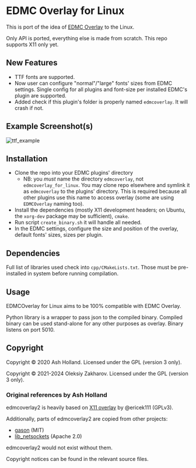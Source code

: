 # EDMC Overlay for Linux
 
This is port of the idea of [EDMC Overlay] to the Linux. 

Only API is ported, everything else is made from scratch. This repo supports X11 only yet.

## New Features
* TTF fonts are supported.
* Now user can configure "normal"/"large" fonts' sizes from EDMC settings. Single config for all plugins and font-size per installed EDMC's plugin are supported.
* Added check if this plugin's folder is properly named `edmcoverlay`. It will crash if not.

## Example Screenshot(s)

![ttf_example](https://github.com/alexzk1/edmcoverlay2/assets/4589845/60120533-ee49-4b47-9804-4cd3075d2426)

## Installation

- Clone the repo into your EDMC plugins' directory
  - NB: you *must* name the directory `edmcoverlay`, not `edmcoverlay_for_linux`. You may clone repo elsewhere and symlink it as `edmcoverlay` to the plugins' directory. This is required because all other plugins use this name to access overlay (some are using `EDMCOverlay` naming too).
- Install the dependencies (mostly X11 development headers; on Ubuntu,
  the `xorg-dev` package may be sufficient), `cmake`.
- Run script `create_binary.sh` it will handle all needed.
- In the EDMC settings, configure the size and position of the overlay, default fonts' sizes, sizes per plugin.

## Dependencies

Full list of libraries used check into `cpp/CMakeLists.txt`. Those must be pre-installed in system before running compilation.

## Usage

EDMCOverlay for Linux aims to be 100% compatible with EDMC Overlay. 

Python library is a wrapper to pass json to the compiled binary.
Compiled binary can be used stand-alone for any other purposes as overlay. Binary listens on port 5010.


## Copyright

Copyright © 2020 Ash Holland. Licensed under the GPL (version 3 only).

Copyright © 2021-2024 Oleksiy Zakharov. Licensed under the GPL (version 3 only).

### Original references by Ash Holland

edmcoverlay2 is heavily based on [X11 overlay][] by @ericek111 (GPLv3).

Additionally, parts of edmcoverlay2 are copied from other projects:

- [gason][] (MIT)
- [lib_netsockets][] (Apache 2.0)

edmcoverlay2 would not exist without them.

Copyright notices can be found in the relevant source files.

[EDMC Overlay]: https://github.com/inorton/EDMCOverlay
[gason]: https://github.com/vivkin/gason
[lib_netsockets]: https://github.com/pedro-vicente/lib_netsockets
[X11 overlay]: https://gist.github.com/ericek111/774a1661be69387de846f5f5a5977a46
